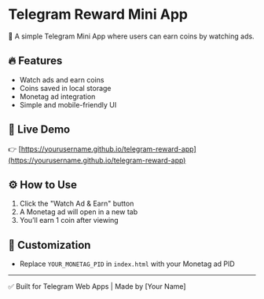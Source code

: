 # Telegram Reward Mini App

🎁 A simple Telegram Mini App where users can earn coins by watching ads.

## 🔥 Features
- Watch ads and earn coins
- Coins saved in local storage
- Monetag ad integration
- Simple and mobile-friendly UI

## 🚀 Live Demo
👉 [https://yourusername.github.io/telegram-reward-app](https://yourusername.github.io/telegram-reward-app)

## ⚙️ How to Use
1. Click the "Watch Ad & Earn" button
2. A Monetag ad will open in a new tab
3. You’ll earn 1 coin after viewing

## 🧩 Customization
- Replace `YOUR_MONETAG_PID` in `index.html` with your Monetag ad PID

---

✅ Built for Telegram Web Apps | Made by [Your Name]
